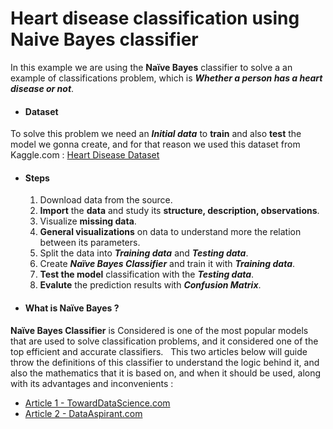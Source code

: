 # Heart disease classification using Naive Bayes classifier

In this example we are using the **Naïve Bayes** classifier to solve a an example of classifications problem, which is **_Whether a person has a heart disease or not_**.

- #### Dataset
To solve this problem we need an **_Initial data_** to **train** and also **test** the model we gonna create, and for that reason we used this dataset from Kaggle.com : [Heart Disease Dataset](https://www.kaggle.com/ronitf/heart-disease-uci)

- #### Steps 
	1. Download data from the source.
	2. **Import** the **data** and study its **structure, description, observations**.
	3. Visualize **missing data**.
	4. **General visualizations** on data to understand more the relation between its parameters.
	5. Split the data into **_Training data_** and **_Testing data_**.
	6. Create **_Naïve Bayes Classifier_** and train it with **_Training data_**.
	7. **Test the model** classification with the **_Testing data_**.
	8. **Evalute** the prediction results with **_Confusion Matrix_**.
			 

- #### What is Naïve Bayes ?
**Naïve Bayes Classifier** is Considered is one of the most popular models that are used to solve classification problems, and it considered one of the top efficient and accurate classifiers.
&nbsp; <!-- New line -->
This two articles below will guide throw the definitions of this classifier to understand the logic behind it, and also the mathematics that it is based on, and when it should be used, along with its advantages and inconvenients :
&nbsp;
- [Article 1 - TowardDataScience.com](https://towardsdatascience.com/all-about-naive-bayes-8e13cef044cf) 
- [Article 2 - DataAspirant.com](https://dataaspirant.com/naive-bayes-classifier-machine-learning/)